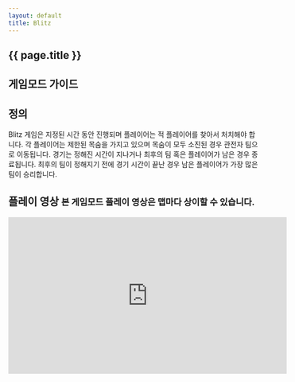 ```yaml
---
layout: default
title: Blitz
---
```


<section class="banner">
    <div class="container">
        <div class="content">
            <h1 class="title">{{ page.title }}</h1>
            <h2 class="subtitle">게임모드 가이드</h2>
        </div>
    </div>
</section>
<section class="content">
    <div class="container">
        <h2>정의</h2>
        <p>Blitz 게임은 지정된 시간 동안 진행되며 플레이어는 적 플레이어를 찾아서 처치해야 합니다. 각 플레이어는 제한된 목숨을 가지고 있으며 목숨이 모두 소진된 경우 관전자 팀으로 이동됩니다. 경기는 정해진 시간이 지나거나 최후의 팀 혹은 플레이어가 남은 경우 종료됩니다. 최후의 팀이 정해지기 전에 경기 시간이 끝난 경우 남은 플레이어가 가장 많은 팀이 승리합니다.</p>
        <h2>플레이 영상 <small>본 게임모드 플레이 영상은 맵마다 상이할 수 있습니다.</small></h2>
        <iframe width="560" height="315" src="https://www.youtube.com/embed/xxaRS8b_stc?controls=0" frameborder="0" allow="accelerometer; autoplay; encrypted-media; gyroscope; picture-in-picture" allowfullscreen></iframe>
    </div>
</section>